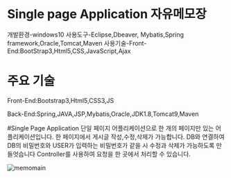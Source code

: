 # Single page Application 자유메모장
개발환경-windows10
사용도구-Eclipse,Dbeaver, Mybatis,Spring framework,Oracle,Tomcat,Maven
사용기술-Front-End:BootStrap3,Html5,CSS,JavaScript,Ajax
# 주요 기술
Front-End:Bootstrap3,Html5,CSS3,JS

Back-End:Spring,JAVA,JSP,Mybatis,Oracle,JDK1.8,Tomcat9,Maven

#Single Page Application
단일 페이지 어플리케이션으로 한 개의 페이지만 있는 어플리케이션입니다.
한 페이지에서 게시글 작성,수정,삭제가 가능합니다.
DB와 연결하여 DB의 비밀번호와 USER가 입력하는 비밀번호가 같을 시 수정과 삭제가 가능하도록 만들엇습니다
Controller를 사용하여 요청을 한 곳에서 처리할 수 있습니다.







![memomain](https://user-images.githubusercontent.com/59599438/79729035-d8a7e100-8329-11ea-9661-20cea9271590.png)

